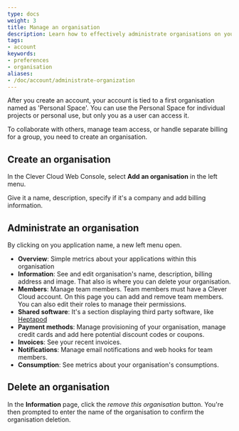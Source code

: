 ```yaml
---
type: docs
weight: 3
title: Manage an organisation
description: Learn how to effectively administrate organisations on your Clever Cloud account. This guide provides step-by-step instructions for managing members, payments, invoices, and settings in our PaaS environment.
tags:
- account
keywords:
- preferences
- organisation
aliases:
- /doc/account/administrate-organization
---
```


After you create an account, your account is tied to a first organisation named as 'Personal Space'. You can use the Personal Space for individual projects or personal use, but only you as a user can access it.

To collaborate with others, manage team access, or handle separate billing for a group, you need to create an organisation.

## Create an organisation

In the Clever Cloud Web Console, select **Add an organisation** in the left menu.

Give it a name, description, specify if it's a company and add billing information.

## Administrate an organisation

By clicking on you application name, a new left menu open.

- **Overview**: Simple metrics about your applications within this organisation
- **Information**: See and edit organisation's name, description, billing address and image. That also is where you can delete your organisation.
- **Members**: Manage team members. Team members must have a Clever Cloud account. On this page you can add and remove team members. You can also edit their roles to manage their permissions.
- **Shared software**: It's a section displaying third party software, like [Heptapod](/developers/doc/addons/heptapod/)
- **Payment methods**: Manage provisioning of your organisation, manage credit cards and add here potential discount codes or coupons.
- **Invoices**: See your recent invoices.
- **Notifications**: Manage email notifications and web hooks for team members.
- **Consumption**: See metrics about your organisation's consumptions.

## Delete an organisation

In the **Information** page, click the *remove this organisation* button. You're then prompted to enter the name of the organisation to confirm the organisation deletion.
